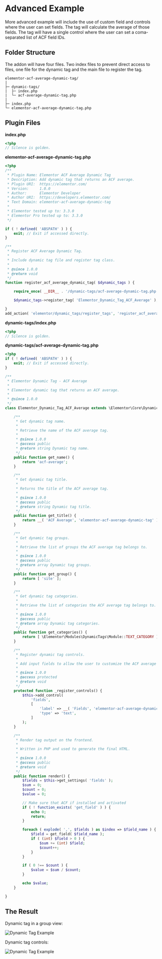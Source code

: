 # Advanced Example

More advanced example will include the use of custom field and controls where the user can set fields. The tag will calculate the average of those fields. The tag will have a single control where the user can set a coma-separated list of ACF field IDs.

## Folder Structure

The addon will have four files. Two index files to prevent direct access to files, one file for the dynamic tag and the main file to register the tag.

```
elementor-acf-average-dynamic-tag/
|
├─ dynamic-tags/
|  ├─ index.php
|  └─ acf-average-dynamic-tag.php
|
├─ index.php
└─ elementor-acf-average-dynamic-tag.php
```

## Plugin Files

**index.php**

```php
<?php
// Silence is golden.
```
**elementor-acf-average-dynamic-tag.php**

```php
<?php
/**
 * Plugin Name: Elementor ACF Average Dynamic Tag
 * Description: Add dynamic tag that returns an ACF average.
 * Plugin URI:  https://elementor.com/
 * Version:     1.0.0
 * Author:      Elementor Developer
 * Author URI:  https://developers.elementor.com/
 * Text Domain: elementor-acf-average-dynamic-tag
 *
 * Elementor tested up to: 3.3.0
 * Elementor Pro tested up to: 3.3.0
 */

if ( ! defined( 'ABSPATH' ) ) {
	exit; // Exit if accessed directly.
}

/**
 * Register ACF Average Dynamic Tag.
 *
 * Include dynamic tag file and register tag class.
 *
 * @since 1.0.0
 * @return void
 */
function register_acf_average_dynamic_tag( $dynamic_tags ) {

	require_once( __DIR__ . '/dynamic-tags/acf-average-dynamic-tag.php' );

	$dynamic_tags->register_tag( 'Elementor_Dynamic_Tag_ACF_Average' );

}
add_action( 'elementor/dynamic_tags/register_tags', 'register_acf_average_dynamic_tag' );
```

**dynamic-tags/index.php**

```php
<?php
// Silence is golden.
```

**dynamic-tags/acf-average-dynamic-tag.php**

```php
<?php
if ( ! defined( 'ABSPATH' ) ) {
	exit; // Exit if accessed directly.
}

/**
 * Elementor Dynamic Tag - ACF Average
 *
 * Elementor dynamic tag that returns an ACF average.
 *
 * @since 1.0.0
 */
class Elementor_Dynamic_Tag_ACF_Average extends \Elementor\Core\DynamicTags\Tag {

	/**
	 * Get dynamic tag name.
	 *
	 * Retrieve the name of the ACF average tag.
	 *
	 * @since 1.0.0
	 * @access public
	 * @return string Dynamic tag name.
	 */
	public function get_name() {
		return 'acf-average';
	}

	/**
	 * Get dynamic tag title.
	 *
	 * Returns the title of the ACF average tag.
	 *
	 * @since 1.0.0
	 * @access public
	 * @return string Dynamic tag title.
	 */
	public function get_title() {
		return __( 'ACF Average', 'elementor-acf-average-dynamic-tag' );
	}

	/**
	 * Get dynamic tag groups.
	 *
	 * Retrieve the list of groups the ACF average tag belongs to.
	 *
	 * @since 1.0.0
	 * @access public
	 * @return array Dynamic tag groups.
	 */
	public function get_group() {
		return [ 'site' ];
	}

	/**
	 * Get dynamic tag categories.
	 *
	 * Retrieve the list of categories the ACF average tag belongs to.
	 *
	 * @since 1.0.0
	 * @access public
	 * @return array Dynamic tag categories.
	 */
	public function get_categories() {
		return [ \Elementor\Modules\DynamicTags\Module::TEXT_CATEGORY ];
	}

	/**
	 * Register dynamic tag controls.
	 *
	 * Add input fields to allow the user to customize the ACF average tag settings.
	 *
	 * @since 1.0.0
	 * @access protected
	 * @return void
	 */
	protected function _register_controls() {
		$this->add_control(
			'fields',
			[
				'label' => __( 'Fields', 'elementor-acf-average-dynamic-tag' ),
				'type' => 'text',
			]
		);
	}

	/**
	 * Render tag output on the frontend.
	 *
	 * Written in PHP and used to generate the final HTML.
	 *
	 * @since 1.0.0
	 * @access public
	 * @return void
	 */
	public function render() {
		$fields = $this->get_settings( 'fields' );
		$sum = 0;
		$count = 0;
		$value = 0;

		// Make sure that ACF if installed and activated
		if ( ! function_exists( 'get_field' ) ) {
			echo 0;
			return;
		}

		foreach ( explode( ',', $fields ) as $index => $field_name ) {
			$field = get_field( $field_name );
			if ( (int) $field > 0 ) {
				$sum += (int) $field;
				$count++;
			}
		}

		if ( 0 !== $count ) {
			$value = $sum / $count;
		}

		echo $value;
	}

}
```

## The Result

Dynamic tag in a group view:

<img src="/assets/img/dynamic-tag-example-acf-average.png" alt="Dynamic Tag Example">

Dynamic tag controls:

<img src="/assets/img/dynamic-tag-example-acf-average-controls.png" alt="Dynamic Tag Example">
